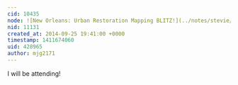 ```yaml
---
cid: 10435
node: ![New Orleans: Urban Restoration Mapping BLITZ!](../notes/stevie/09-11-2014/new-orleans-urban-restoration-mapping-blitz)
nid: 11131
created_at: 2014-09-25 19:41:00 +0000
timestamp: 1411674060
uid: 428965
author: mjg2171
---
```


I will be attending!